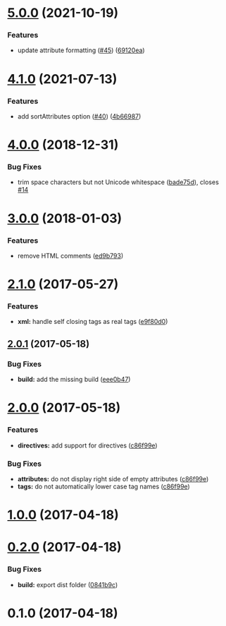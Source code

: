 <a name="5.0.0"></a>
# [5.0.0](https://github.com/rayrutjes/diffable-html/compare/v4.1.0...v5.0.0) (2021-10-19)


### Features

* update attribute formatting ([#45](https://github.com/rayrutjes/diffable-html/issues/45)) ([69120ea](https://github.com/rayrutjes/diffable-html/commit/69120ea))



<a name="4.1.0"></a>
# [4.1.0](https://github.com/rayrutjes/diffable-html/compare/v4.0.0...v4.1.0) (2021-07-13)


### Features

* add sortAttributes option ([#40](https://github.com/rayrutjes/diffable-html/issues/40)) ([4b66987](https://github.com/rayrutjes/diffable-html/commit/4b66987))



<a name="4.0.0"></a>
# [4.0.0](https://github.com/rayrutjes/diffable-html/compare/v3.0.0...v4.0.0) (2018-12-31)


### Bug Fixes

* trim space characters but not Unicode whitespace ([bade75d](https://github.com/rayrutjes/diffable-html/commit/bade75d)), closes [#14](https://github.com/rayrutjes/diffable-html/issues/14)



<a name="3.0.0"></a>
# [3.0.0](https://github.com/rayrutjes/diffable-html/compare/v2.1.0...v3.0.0) (2018-01-03)


### Features

* remove HTML comments ([ed9b793](https://github.com/rayrutjes/diffable-html/commit/ed9b793))



<a name="2.1.0"></a>
# [2.1.0](https://github.com/rayrutjes/diffable-html/compare/v2.0.1...v2.1.0) (2017-05-27)


### Features

* **xml:** handle self closing tags as real tags ([e9f80d0](https://github.com/rayrutjes/diffable-html/commit/e9f80d0))



<a name="2.0.1"></a>
## [2.0.1](https://github.com/rayrutjes/diffable-html/compare/v2.0.0...v2.0.1) (2017-05-18)


### Bug Fixes

* **build:** add the missing build ([eee0b47](https://github.com/rayrutjes/diffable-html/commit/eee0b47))



<a name="2.0.0"></a>
# [2.0.0](https://github.com/rayrutjes/diffable-html/compare/v1.0.0...v2.0.0) (2017-05-18)


### Features

* **directives:** add support for directives ([c86f99e](https://github.com/rayrutjes/diffable-html/commit/c86f99e))


### Bug Fixes

* **attributes:** do not display right side of empty attributes ([c86f99e](https://github.com/rayrutjes/diffable-html/commit/c86f99e))
* **tags:** do not automatically lower case tag names ([c86f99e](https://github.com/rayrutjes/diffable-html/commit/c86f99e))



<a name="1.0.0"></a>
# [1.0.0](https://github.com/rayrutjes/diffable-html/compare/v0.2.0...v1.0.0) (2017-04-18)



<a name="0.2.0"></a>
# [0.2.0](https://github.com/rayrutjes/diffable-html/compare/v0.1.0...v0.2.0) (2017-04-18)


### Bug Fixes

* **build:** export dist folder ([0841b9c](https://github.com/rayrutjes/diffable-html/commit/0841b9c))



<a name="0.1.0"></a>
# 0.1.0 (2017-04-18)
